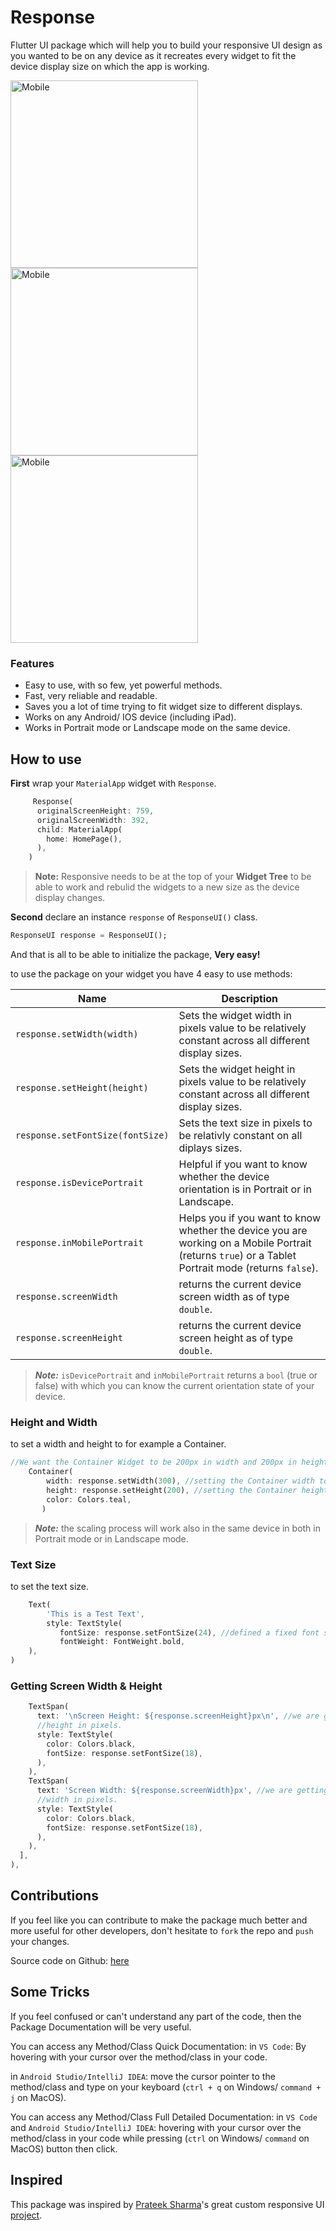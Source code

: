 # Response

Flutter UI package which will help you to build your responsive UI design as you wanted to be on any device as it recreates every widget to fit the device display size on which the app is working.


<img src="https://github.com/AhmedAbouelkher/Response-for-Flutter/blob/master/screenshots/Mobile_Portrait.png" width="300" alt="Mobile"> <img src="https://github.com/AhmedAbouelkher/Response-for-Flutter/blob/master/screenshots/Mobile_Portrait.png" width="300" alt="Mobile">
<img src="https://github.com/AhmedAbouelkher/Response-for-Flutter/blob/master/screenshots/Mobile_Portrait.png" width="300" alt="Mobile">

<!-- ![Responsive Layout Preview](./responsive_example.gif) -->

 <!-- ![Mobile](https://github.com/AhmedAbouelkher/Response-for-Flutter/blob/master/screenshots/Mobile_Portrait.png)  ![Tablet](https://github.com/AhmedAbouelkher/Response-for-Flutter/blob/master/screenshots/Tablet_Portrait.png) -->

### Features
- Easy to use, with so few, yet powerful methods.
- Fast, very reliable and readable.
- Saves you a lot of time trying to fit widget size to different displays.
- Works on any Android/ IOS device (including iPad).
- Works in Portrait mode or Landscape mode on the same device.


## How to use
**First** wrap your `MaterialApp` widget with `Response`.

```dart
     Response(
      originalScreenHeight: 759,
      originalScreenWidth: 392,
      child: MaterialApp(
        home: HomePage(),
      ),
    )
```
> **Note:** Responsive needs to be at the top of your **Widget Tree** to be able to work and rebulid the widgets to a new size as the device display changes.

**Second**
declare an instance `response` of `ResponseUI()` class.

```dart
ResponseUI response = ResponseUI();
``` 

And that is all to be able to initialize the package, **Very easy!**


to use the package on your widget you have 4 easy to use methods:

| Name  | Description  |
| ------------ | ------------ |
| `response.setWidth(width)` |  Sets the widget width in pixels value to be relatively constant across all different display sizes. |
| `response.setHeight(height)` | Sets the widget height in pixels value to be relatively constant across all different display sizes. |
| `response.setFontSize(fontSize)` | Sets the text size in pixels to be relativly constant on all diplays sizes. |
| `response.isDevicePortrait` | Helpful if you want to know whether the device orientation is in Portrait or in Landscape.  |
| `response.inMobilePortrait` | Helps you if you want to know whether the device you are working on a Mobile Portrait (returns `true`) or a Tablet Portrait mode (returns `false`).  |
| `response.screenWidth` | returns the current device screen width as of type `double`. |
| `response.screenHeight` | returns the current device screen height as of type `double`. |

> ***Note:*** `isDevicePortrait` and `inMobilePortrait` returns a `bool` (true or false) with which you can know the current orientation state of
your device.

### Height and Width
to set a width and height to for example a Container.

```dart
//We want the Container Widget to be 200px in width and 200px in height
    Container(
        width: response.setWidth(300), //setting the Container width to be 300px
        height: response.setHeight(200), //setting the Container height to be 300px
        color: Colors.teal,
       )
```
> ***Note:*** the scaling process will work also in the same device in both
in Portrait mode or in Landscape mode.

### Text Size
to set the text size.

```dart
    Text(
        'This is a Test Text',
        style: TextStyle(
           fontSize: response.setFontSize(24), //defined a fixed font size in pixels
           fontWeight: FontWeight.bold,
    ),
)
```

### Getting Screen Width & Height

```dart
    TextSpan(
      text: '\nScreen Height: ${response.screenHeight}px\n', //we are getting back our current device screen 
      //height in pixels.
      style: TextStyle(
        color: Colors.black,
        fontSize: response.setFontSize(18),
      ),
    ),
    TextSpan(
      text: 'Screen Width: ${response.screenWidth}px', //we are getting back our current device screen 
      //width in pixels.
      style: TextStyle(
        color: Colors.black,
        fontSize: response.setFontSize(18),
      ),
    ),
  ],
),
```

## Contributions

If you feel like you can contribute to make the package much better and more useful for other
developers, don't hesitate to `fork` the repo and `push` your changes.

Source code on Github: [here](https://github.com/AhmedAbouelkher/Responsive-for-Flutter "here")


## Some Tricks

If you feel confused or can't understand any part of the code, then the Package
Documentation will be very useful.

You can access any Method/Class Quick Documentation:
  in `VS Code`: By hovering with your cursor over the method/class in your code.

  in `Android Studio/IntelliJ IDEA`: move the cursor pointer to the method/class and type
  on your keyboard (`ctrl + q` on Windows/ `command + j` on MacOS).

You can access any Method/Class Full Detailed Documentation:
  in `VS Code` and `Android Studio/IntelliJ IDEA`:  hovering with your cursor over the method/class in your code while
  pressing (`ctrl` on Windows/ `command` on MacOS) button then click.

## Inspired
This package was inspired by [Prateek Sharma](https://github.com/PrateekSharma1712 "Prateek Sharma")'s great custom responsive UI [project](https://medium.com/flutter-community/flutter-responsive-ui-for-learning-platform-app-2df185f86e8e "project").

